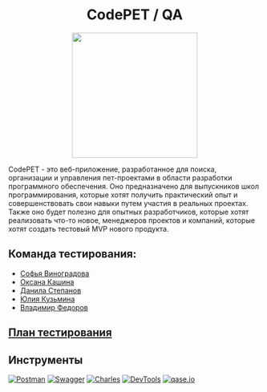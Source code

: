 <h1 align="center">
CodePET / QA
</h1>

<p align="center">
  <img width="250" height="250" src="https://avatars.githubusercontent.com/u/155900142?s=400&u=42d724fc105d3492a70e9a63b7186381331557f2&v=4">
</p>

CodePET - это веб-приложение, разработанное для поиска, организации и управления пет-проектами в области разработки программного обеспечения. Оно предназначено для выпускников школ программирования, которые хотят получить практический опыт и совершенствовать свои навыки путем участия в реальных проектах. Также оно будет полезно для опытных разработчиков, которые хотят реализовать что-то новое, менеджеров проектов и компаний, которые хотят создать тестовый MVP нового продукта.

## Команда тестирования:
- [Софья Виноградова](https://github.com/Twilight-Messiah)
- [Оксана Кашина](https://github.com/KashinaOksi)
- [Данила Степанов](https://github.com/danilastepanov)
- [Юлия Кузьмина](https://github.com/YuliyaKuzmina)
- [Владимир Федоров](https://github.com/bobkofi)

## [План тестирования](https://docs.google.com/document/d/1uNOgBnJaJDamwNNVU0-LP-kHUPlPEtCj2huInj4IuzY/edit?usp=sharing)

## Инструменты
[![Postman][Postman-badge]][Postman-url]
[![Swagger][Swagger-badge]][Swagger-url]
[![Charles][Charles-badge]][Charles-url]
[![DevTools][DevTools-badge]][DevTools-url]
[![qase.io][qase.io-badge]][qase.io-url]


<!-- MARKDOWN LINKS & BADGES -->

[qase.io-url]: https://www.qase.io/

[qase.io-badge]: https://i123.fastpic.org/big/2024/0221/ca/2f2409704ce5c9dace54bc7d9aa366ca.png

[Charles-url]: https://www.charlesproxy.com/

[Charles-badge]: https://i123.fastpic.org/big/2024/0221/1f/22782a705dcbeab31aa4acbf1367601f.png

[Postman-url]: https://www.postman.com/

[Postman-badge]: https://img.shields.io/badge/Postman-FF6C37?style=for-the-badge&logo=postman&logoColor=white

[Swagger-url]: https://swagger.io/

[Swagger-badge]: https://img.shields.io/badge/-Swagger-%23Clojure?style=for-the-badge&logo=swagger&logoColor=white

[DevTools-url]: https://developer.chrome.com/docs/devtools?hl=ru

[DevTools-badge]: https://i123.fastpic.org/big/2024/0221/fb/29d6776fcb4717e1242926383663f6fb.png

